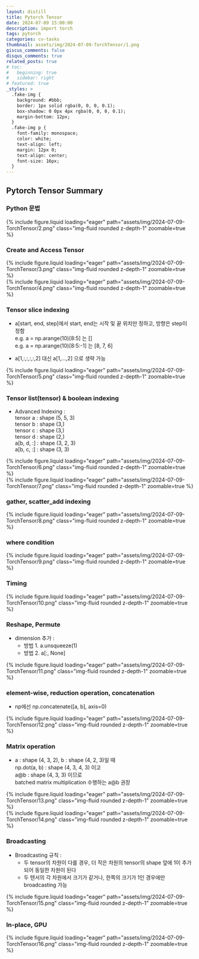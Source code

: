 ```yaml
---
layout: distill
title: Pytorch Tensor
date: 2024-07-09 15:00:00
description: import torch
tags: pytorch
categories: cv-tasks
thumbnail: assets/img/2024-07-09-TorchTensor/1.png
giscus_comments: false
disqus_comments: true
related_posts: true
# toc:
#   beginning: true
#   sidebar: right
# featured: true
_styles: >
  .fake-img {
    background: #bbb;
    border: 1px solid rgba(0, 0, 0, 0.1);
    box-shadow: 0 0px 4px rgba(0, 0, 0, 0.1);
    margin-bottom: 12px;
  }
  .fake-img p {
    font-family: monospace;
    color: white;
    text-align: left;
    margin: 12px 0;
    text-align: center;
    font-size: 16px;
  }
---
```


## Pytorch Tensor Summary

### Python 문법

<div class="row mt-3">
    <div class="col-sm mt-3 mt-md-0">
        {% include figure.liquid loading="eager" path="assets/img/2024-07-09-TorchTensor/2.png" class="img-fluid rounded z-depth-1" zoomable=true %}
    </div>
</div>

### Create and Access Tensor

<div class="row mt-3">
    <div class="col-sm mt-3 mt-md-0">
        {% include figure.liquid loading="eager" path="assets/img/2024-07-09-TorchTensor/3.png" class="img-fluid rounded z-depth-1" zoomable=true %}
    </div>
</div>
<div class="row mt-3">
    <div class="col-sm mt-3 mt-md-0">
        {% include figure.liquid loading="eager" path="assets/img/2024-07-09-TorchTensor/4.png" class="img-fluid rounded z-depth-1" zoomable=true %}
    </div>
</div>

### Tensor slice indexing

- a[start, end, step]에서 start, end는 시작 및 끝 위치만 정하고, 방향은 step이 정함  
e.g. a = np.arange(10)[8:5] 는 []  
e.g. a = np.arange(10)[8:5:-1] 는 [8, 7, 6]  

- a[1,:,:,:,:,2] 대신 a[1,...,2] 으로 생략 가능

<div class="row mt-3">
    <div class="col-sm mt-3 mt-md-0">
        {% include figure.liquid loading="eager" path="assets/img/2024-07-09-TorchTensor/5.png" class="img-fluid rounded z-depth-1" zoomable=true %}
    </div>
</div>

### Tensor list(tensor) & boolean indexing

- Advanced Indexing :  
tensor a : shape (5, 5, 3)  
tensor b : shape (3,)  
tensor c : shape (3,)  
tensor d : shape (2,)  
a[b, d, :] : shape (3, 2, 3)  
a[b, c, :] : shape (3, 3)

<div class="row mt-3">
    <div class="col-sm mt-3 mt-md-0">
        {% include figure.liquid loading="eager" path="assets/img/2024-07-09-TorchTensor/6.png" class="img-fluid rounded z-depth-1" zoomable=true %}
    </div>
</div>
<div class="row mt-3">
    <div class="col-sm mt-3 mt-md-0">
        {% include figure.liquid loading="eager" path="assets/img/2024-07-09-TorchTensor/7.png" class="img-fluid rounded z-depth-1" zoomable=true %}
    </div>
</div>

### gather, scatter_add indexing

<div class="row mt-3">
    <div class="col-sm mt-3 mt-md-0">
        {% include figure.liquid loading="eager" path="assets/img/2024-07-09-TorchTensor/8.png" class="img-fluid rounded z-depth-1" zoomable=true %}
    </div>
</div>

### where condition

<div class="row mt-3">
    <div class="col-sm mt-3 mt-md-0">
        {% include figure.liquid loading="eager" path="assets/img/2024-07-09-TorchTensor/9.png" class="img-fluid rounded z-depth-1" zoomable=true %}
    </div>
</div>

### Timing

<div class="row mt-3">
    <div class="col-sm mt-3 mt-md-0">
        {% include figure.liquid loading="eager" path="assets/img/2024-07-09-TorchTensor/10.png" class="img-fluid rounded z-depth-1" zoomable=true %}
    </div>
</div>

### Reshape, Permute

- dimension 추가 :  
  - 방법 1. a.unsqueeze(1)
  - 방법 2. a[:, None]

<div class="row mt-3">
    <div class="col-sm mt-3 mt-md-0">
        {% include figure.liquid loading="eager" path="assets/img/2024-07-09-TorchTensor/11.png" class="img-fluid rounded z-depth-1" zoomable=true %}
    </div>
</div>

### element-wise, reduction operation, concatenation

- np에선 np.concatenate([a, b], axis=0)

<div class="row mt-3">
    <div class="col-sm mt-3 mt-md-0">
        {% include figure.liquid loading="eager" path="assets/img/2024-07-09-TorchTensor/12.png" class="img-fluid rounded z-depth-1" zoomable=true %}
    </div>
</div>

### Matrix operation

- a : shape (4, 3, 2), b : shape (4, 2, 3)일 때  
np.dot(a, b) : shape (4, 3, 4, 3) 이고  
a@b : shape (4, 3, 3) 이므로  
batched matrix multiplication 수행하는 a@b 권장

<div class="row mt-3">
    <div class="col-sm mt-3 mt-md-0">
        {% include figure.liquid loading="eager" path="assets/img/2024-07-09-TorchTensor/13.png" class="img-fluid rounded z-depth-1" zoomable=true %}
    </div>
</div>
<div class="row mt-3">
    <div class="col-sm mt-3 mt-md-0">
        {% include figure.liquid loading="eager" path="assets/img/2024-07-09-TorchTensor/14.png" class="img-fluid rounded z-depth-1" zoomable=true %}
    </div>
</div>

### Broadcasting

- Broadcasting 규칙 :  
  - 두 tensor의 차원이 다를 경우, 더 작은 차원의 tensor의 shape 앞에 1이 추가되어 동일한 차원이 된다
  - 두 텐서의 각 차원에서 크기가 같거나, 한쪽의 크기가 1인 경우에만 broadcasting 가능

<div class="row mt-3">
    <div class="col-sm mt-3 mt-md-0">
        {% include figure.liquid loading="eager" path="assets/img/2024-07-09-TorchTensor/15.png" class="img-fluid rounded z-depth-1" zoomable=true %}
    </div>
</div>

### In-place, GPU

<div class="row mt-3">
    <div class="col-sm mt-3 mt-md-0">
        {% include figure.liquid loading="eager" path="assets/img/2024-07-09-TorchTensor/16.png" class="img-fluid rounded z-depth-1" zoomable=true %}
    </div>
</div>

